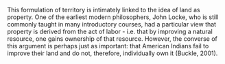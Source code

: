 
This formulation of territory is intimately linked to the idea of land as property. One of the earliest modern philosophers, John Locke, who is still commonly taught in many introductory courses, had a particular view that property is derived from the act of labor - i.e. that by improving a natural resource, one gains ownership of that resource. However, the converse of this argument is perhaps just as important: that American Indians fail to improve their land and do not, therefore, individually own it (Buckle, 2001).

